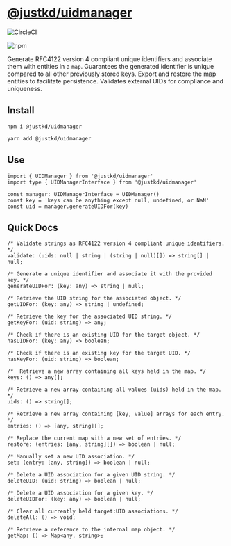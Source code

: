 # [@justkd/uidmanager](https://github.com/justkd/uidmanager)

![CircleCI](https://img.shields.io/circleci/build/gh/justkd/uidmanager/master?token=2edcfec5c13eaf6d951a8f2939b220cdca74644c&style=for-the-badge&logo=circleci) 

![npm](https://img.shields.io/npm/dw/%40justkd/uidmanager?style=for-the-badge&logo=npm&label=NPM)

Generate RFC4122 version 4 compliant unique identifiers and associate them with entities in a `map`. Guarantees the generated identifier is unique compared to all other previously stored keys. Export and restore the map entities to facilitate persistence. Validates external UIDs for compliance and uniqueness.

## Install

```
npm i @justkd/uidmanager
```
```
yarn add @justkd/uidmanager
```

## Use

```
import { UIDManager } from '@justkd/uidmanager'
import type { UIDManagerInterface } from '@justkd/uidmanager'

const manager: UIDManagerInterface = UIDManager()
const key = 'keys can be anything except null, undefined, or NaN'
const uid = manager.generateUIDFor(key)
```

## Quick Docs

```
/* Validate strings as RFC4122 version 4 compliant unique identifiers. */
validate: (uids: null | string | (string | null)[]) => string[] | null;

/* Generate a unique identifier and associate it with the provided key. */
generateUIDFor: (key: any) => string | null;

/* Retrieve the UID string for the associated object. */
getUIDFor: (key: any) => string | undefined;

/* Retrieve the key for the associated UID string. */
getKeyFor: (uid: string) => any;

/* Check if there is an existing UID for the target object. */
hasUIDFor: (key: any) => boolean;

/* Check if there is an existing key for the target UID. */
hasKeyFor: (uid: string) => boolean;

/*  Retrieve a new array containing all keys held in the map. */
keys: () => any[];

/* Retrieve a new array containing all values (uids) held in the map. */
uids: () => string[];

/* Retrieve a new array containing [key, value] arrays for each entry. */
entries: () => [any, string][];

/* Replace the current map with a new set of entries. */
restore: (entries: [any, string][]) => boolean | null;

/* Manually set a new UID association. */
set: (entry: [any, string]) => boolean | null;

/* Delete a UID association for a given UID string. */
deleteUID: (uid: string) => boolean | null;

/* Delete a UID association for a given key. */
deleteUIDFor: (key: any) => boolean | null;

/* Clear all currently held target:UID associations. */
deleteAll: () => void;

/* Retrieve a reference to the internal map object. */
getMap: () => Map<any, string>;
```
